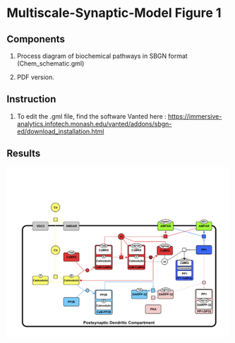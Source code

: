 
# Multiscale-Synaptic-Model Figure 1

## Components
1. Process diagram of biochemical pathways in SBGN format (Chem_schematic.gml)

2. PDF version.

## Instruction
1. To edit the .gml file, find the software Vanted here : https://immersive-analytics.infotech.monash.edu/vanted/addons/sbgn-ed/download_installation.html 

## Results
![alt text](./Chem_schematic.png)
